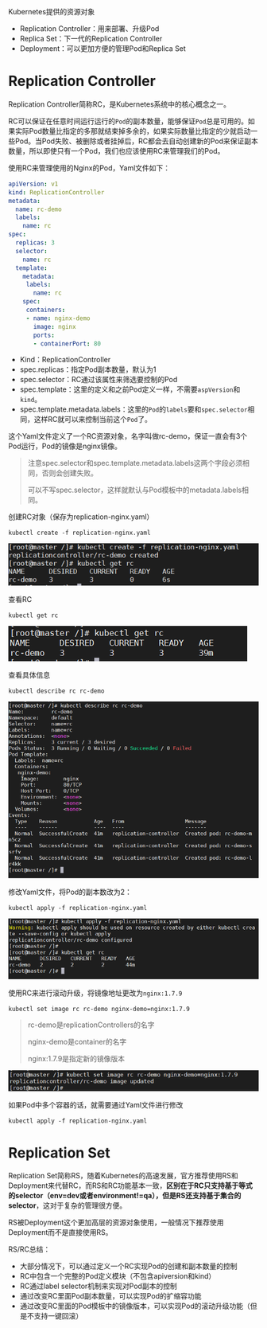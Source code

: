 Kubernetes提供的资源对象

- Replication Controller：用来部署、升级Pod
- Replica Set：下一代的Replication Controller
- Deployment：可以更加方便的管理Pod和Replica Set



# Replication Controller

Replication Controller简称RC，是Kubernetes系统中的核心概念之一。

RC可以保证在任意时间运行运行的`Pod`的副本数量，能够保证`Pod`总是可用的。如果实际Pod数量比指定的多那就结束掉多余的，如果实际数量比指定的少就启动一些Pod。当Pod失败、被删除或者挂掉后，RC都会去自动创建新的Pod来保证副本数量，所以即使只有一个Pod，我们也应该使用RC来管理我们的Pod。

使用RC来管理使用的Nginx的Pod，Yaml文件如下：

```yaml
apiVersion: v1
kind: ReplicationController
metadata:
  name: rc-demo
  labels:
    name: rc
spec:
  replicas: 3
  selector:
    name: rc
  template:
    metadata:
     labels:
       name: rc
    spec:
     containers:
     - name: nginx-demo
       image: nginx
       ports:
       - containerPort: 80
```

- Kind：ReplicationController
- spec.replicas：指定Pod副本数量，默认为1
- spec.selector：RC通过该属性来筛选要控制的Pod
- spec.template：这里的定义和之前Pod定义一样，不需要`aspVersion`和`kind`。
- spec.template.metadata.labels：这里的`Pod`的`labels`要和`spec.selector`相同，这样RC就可以来控制当前这个`Pod`了。

这个Yaml文件定义了一个RC资源对象，名字叫做rc-demo，保证一直会有3个Pod运行，Pod的镜像是nginx镜像。

> 注意spec.selector和spec.template.metadata.labels这两个字段必须相同，否则会创建失败。
>
> 可以不写spec.selector，这样就默认与Pod模板中的metadata.labels相同。

创建RC对象（保存为replication-nginx.yaml）

```shell
kubectl create -f replication-nginx.yaml
```

![](02images-ReplicationController-ReplicaSet\01rc-create.png)

查看RC

```shell
kubectl get rc
```

![](02images-ReplicationController-ReplicaSet\02rc-get.png)

查看具体信息

```shell
kubectl describe rc rc-demo
```

![](02images-ReplicationController-ReplicaSet\03rc-describe.png)

修改Yaml文件，将Pod的副本数改为2：

```shell
kubectl apply -f replication-nginx.yaml
```

![](02images-ReplicationController-ReplicaSet\04rc-replicas.png)

使用RC来进行滚动升级，将镜像地址更改为`nginx:1.7.9`

```shell
kubectl set image rc rc-demo nginx-demo=nginx:1.7.9
```

> rc-demo是replicationControllers的名字
>
> nginx-demo是container的名字
>
> nginx:1.7.9是指定新的镜像版本

![](02images-ReplicationController-ReplicaSet\05rc-updateimage.png)

如果Pod中多个容器的话，就需要通过Yaml文件进行修改

```shell
kubectl apply -f replication-nginx.yaml
```



# Replication Set

Replication Set简称RS，随着Kubernetes的高速发展，官方推荐使用RS和Deployment来代替RC，而RS和RC功能基本一致，**区别在于RC只支持基于等式的selector（env=dev或者environment!=qa），但是RS还支持基于集合的selector**，这对于复杂的管理很方便。

RS被Deployment这个更加高层的资源对象使用，一般情况下推荐使用Deployment而不是直接使用RS。

RS/RC总结：

- 大部分情况下，可以通过定义一个RC实现Pod的创建和副本数量的控制
- RC中包含一个完整的Pod定义模块（不包含apiversion和kind）
- RC通过label selector机制来实现对Pod副本的控制
- 通过改变RC里面Pod副本数量，可以实现Pod的扩缩容功能
- 通过改变RC里面的Pod模板中的镜像版本，可以实现Pod的滚动升级功能（但是不支持一键回滚）